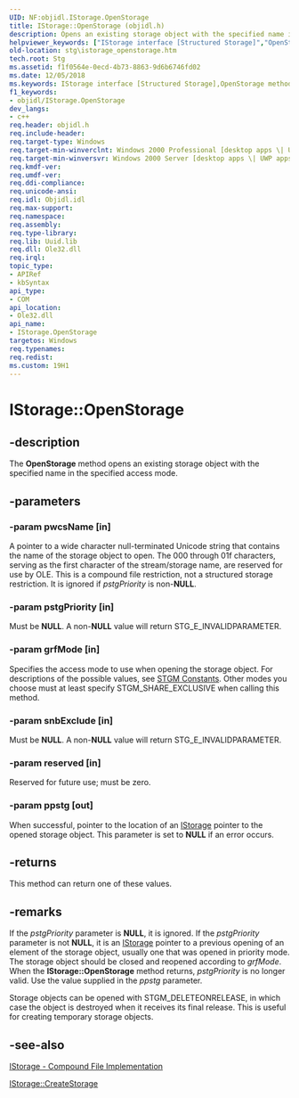 ```yaml
---
UID: NF:objidl.IStorage.OpenStorage
title: IStorage::OpenStorage (objidl.h)
description: Opens an existing storage object with the specified name in the specified access mode.helpviewer_keywords: ["IStorage interface [Structured Storage]","OpenStorage method","IStorage.OpenStorage","IStorage::OpenStorage","OpenStorage","OpenStorage method [Structured Storage]","OpenStorage method [Structured Storage]","IStorage interface","_stg_istorage_openstorage","objidl/IStorage::OpenStorage","stg.istorage_openstorage"]
old-location: stg\istorage_openstorage.htm
tech.root: Stg
ms.assetid: f1f0564e-0ecd-4b73-8863-9d6b6746fd02
ms.date: 12/05/2018
ms.keywords: IStorage interface [Structured Storage],OpenStorage method, IStorage.OpenStorage, IStorage::OpenStorage, OpenStorage, OpenStorage method [Structured Storage], OpenStorage method [Structured Storage],IStorage interface, _stg_istorage_openstorage, objidl/IStorage::OpenStorage, stg.istorage_openstorage
f1_keywords:
- objidl/IStorage.OpenStorage
dev_langs:
- c++
req.header: objidl.h
req.include-header: 
req.target-type: Windows
req.target-min-winverclnt: Windows 2000 Professional [desktop apps \| UWP apps]
req.target-min-winversvr: Windows 2000 Server [desktop apps \| UWP apps]
req.kmdf-ver: 
req.umdf-ver: 
req.ddi-compliance: 
req.unicode-ansi: 
req.idl: Objidl.idl
req.max-support: 
req.namespace: 
req.assembly: 
req.type-library: 
req.lib: Uuid.lib
req.dll: Ole32.dll
req.irql: 
topic_type:
- APIRef
- kbSyntax
api_type:
- COM
api_location:
- Ole32.dll
api_name:
- IStorage.OpenStorage
targetos: Windows
req.typenames: 
req.redist: 
ms.custom: 19H1
---
```


# IStorage::OpenStorage


## -description


The <b>OpenStorage</b> method
			 opens an existing storage object with the specified name in the specified access mode.


## -parameters




### -param pwcsName [in]

A pointer to a wide character null-terminated Unicode string that contains the name of the storage object to open. The 000 through 01f characters, serving as the first character of the stream/storage name, are reserved for use by OLE. This is a compound file restriction, not a structured storage restriction. It is ignored if <i>pstgPriority</i> is non-<b>NULL</b>.


### -param pstgPriority [in]

Must be <b>NULL</b>. A non-<b>NULL</b> value will return STG_E_INVALIDPARAMETER.


### -param grfMode [in]

Specifies the access mode to use when opening the storage object. For descriptions of the possible values, see <a href="https://docs.microsoft.com/windows/desktop/Stg/stgm-constants">STGM Constants</a>. Other modes you choose must at least specify STGM_SHARE_EXCLUSIVE when calling this method.


### -param snbExclude [in]

Must be <b>NULL</b>. A non-<b>NULL</b> value will return STG_E_INVALIDPARAMETER.


### -param reserved [in]

Reserved for future use; must be zero.


### -param ppstg [out]

When successful, pointer to the location of an 
<a href="https://docs.microsoft.com/windows/desktop/api/objidl/nn-objidl-istorage">IStorage</a> pointer to the opened storage object. This parameter is set to <b>NULL</b> if an error occurs.


## -returns



This method can return one of these values.




## -remarks



If the <i>pstgPriority</i> parameter is <b>NULL</b>, it is ignored. If the <i>pstgPriority</i> parameter is not <b>NULL</b>, it is an 
<a href="https://docs.microsoft.com/windows/desktop/api/objidl/nn-objidl-istorage">IStorage</a> pointer to a previous opening of an element of the storage object, usually one that was opened in priority mode. The storage object should be closed and reopened according to <i>grfMode</i>. When the <b>IStorage::OpenStorage</b> method returns, <i>pstgPriority</i> is no longer valid. Use the value supplied in the <i>ppstg</i> parameter.

Storage objects can be opened with STGM_DELETEONRELEASE, in which case the object is destroyed when it receives its final release. This is useful for creating temporary storage objects.




## -see-also




<a href="https://docs.microsoft.com/windows/desktop/Stg/istorage-compound-file-implementation">IStorage - Compound File Implementation</a>



<a href="https://docs.microsoft.com/windows/desktop/api/objidl/nf-objidl-istorage-createstorage">IStorage::CreateStorage</a>
 

 

